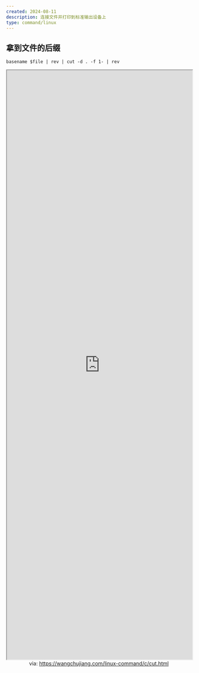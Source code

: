 ```yaml
---
created: 2024-08-11
description: 连接文件并打印到标准输出设备上
type: command/linux
---
```



## 拿到文件的后缀
```shell
basename $file | rev | cut -d . -f 1- | rev
```

<iframe src='https://wangchujiang.com/linux-command/c/cut.html' style='height:40vh;width:100%' class='iframe-radius' allow='fullscreen'></iframe>
<center>via: <a href='https://wangchujiang.com/linux-command/c/cut.html' target='_blank' class='external-link'>https://wangchujiang.com/linux-command/c/cut.html</a></center>
